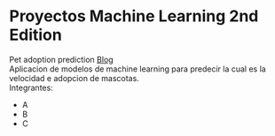 # Proyectos Machine Learning 2nd Edition
Pet adoption prediction [Blog](https://medium.com/saturdays-ai/adopci%C3%B3n-de-mascotas-utilizando-ia-para-determinar-la-adopci%C3%B3n-55860f7de068)
<br>
Aplicacion de modelos de machine learning para predecir la cual es la velocidad e adopcion de mascotas.
<br>
Integrantes:
* A 
* B
* C

